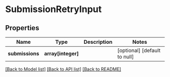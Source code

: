 # SubmissionRetryInput

## Properties
Name | Type | Description | Notes
------------ | ------------- | ------------- | -------------
**submissions** | **array[integer]** |  | [optional] [default to null]

[[Back to Model list]](../README.md#documentation-for-models) [[Back to API list]](../README.md#documentation-for-api-endpoints) [[Back to README]](../README.md)


